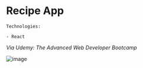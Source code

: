 # Recipe App

```
Technologies:

- React
```

_Via Udemy: The Advanced Web Developer Bootcamp_

![image](https://i.imgur.com/tqOBJPe.png)
